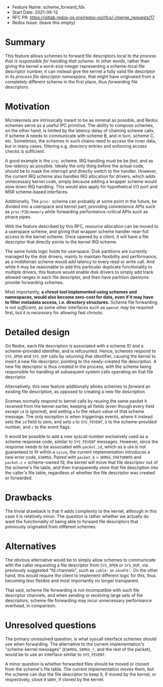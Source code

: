- Feature Name: scheme_forward_fds
- Start Date: 2021-06-12
- RFC PR: https://gitlab.redox-os.org/redox-os/rfcs/-/merge_requests/17
- Redox Issue: (leave this empty)

# Summary
[summary]: #summary

This feature allows schemes to forward file descriptors local _to the process
that is responsible for handling that scheme_. In other words, rather than
giving the kernel a word-size integer representing a scheme-local file
descriptor number, it can instead give the kernel a fully valid file descriptor
in its _process file descriptor namespace_, that might have originated from a
completely different scheme in the first place, thus _forwarding_ file
descriptors.

# Motivation
[motivation]: #motivation

Microkernels are intrinsically meant to be as minimal as possible, and Redox
schemes serve as a useful IPC primitive. The ability to compose schemes, on the
other hand, is limited by the latency delay of chaining scheme calls, if scheme
A needs to communicate with scheme B, and in turn, scheme C, etc. Sometimes,
the schemes in such chains need to access the inner data, but in many cases,
filtering e.g. directory entries and enforcing access checks is sufficient.

A good example is the `irq:` scheme. IRQ handling must be be _fast_, and as
low-latency as possible. Ideally the only thing before the actual code, should
be to mask the interrupt and directly switch to the handler. However, the
current IRQ scheme also handles IRQ allocation for drivers, which adds
unnecessary kernel code, simply because adding a wrapper scheme would slow down
IRQ handling. This would also apply for hypothetical I/O port and MSR
scheme-based interfaces.

Additionally, The `proc:` scheme can probably at some point in the future, be
divided into a userspace and kernel part, providing convenience APIs such as
`proc:PID/memory` while forwarding performance-critical APIs such as ptrace
pipes.

With the feature described by this RFC, resource allocation can be moved to a
userspace scheme, and giving that wrapper scheme handler near-full access to
the kernel scheme. Once opened by a client, it will have a file descriptor that
directly points to the kernel IRQ scheme.

The same holds logic holds for userspace. Disk partitions are currently managed
by the disk drivers, mainly to maintain flexibility and performance, as a
middleman scheme would add latency to every read or write call. And while it
may be reasonable to add this particular duplicate functionality to multiple
drivers, this feature would enable disk drivers to simply add track allowed
ranges in each file descriptor, and then have partition daemons provide
forwarding schemes.

Most importantly, __a chroot tool implemented using schemes and namespaces,
would also become zero-cost for data, even if it may have to filter metadata
access, i.e. directory structures.__ Scheme file forwarding is not
_sufficient_, as some other interfaces such as `openat` may be required first,
but it is _necessary_ for allowing fast chroots.

# Detailed design
[design]: #detailed-design

On Redox, each file description is associated with a scheme ID and a
scheme-provided identifier, and is refcounted. Hence, schemes respond to
`SYS_OPEN` and `SYS_DUP` calls by returning that identifier, causing the kernel
to insert a new file descriptor, pointing to the newly-created file
description. A new file descriptor is thus _created_ in the process, with the
scheme being responsible for handling all subsequent system calls operating on
that file descriptor.

Alternatively, this new feature additionally allows schemes to _forward_ an
existing file description, as opposed to creating a new file description.

Scemes normally respond to kernel calls by reusing the same packet it received
from the kernel earlier, keeping all fields (even though every field except
`id` is ignored), and setting `a` to the return value of that scheme message.
The only exception is when triggerings events, where it instead sets the `id`
field to zero, and sets `a` to `SYS_FEVENT`, `b` to the scheme-provided number,
and `c` to the event flags.

It would be possible to add a new syscall number exclusively used as a scheme
response code, similar to `SYS_FEVENT` messages. However, since the response
needs to be associated with `packet.id`, which as a `u64` is not guaranteed to
fit within a `usize`, the current implementation introduces a new error code,
`ESKMSG`. Paired with `packet.b` = `SKMSG_FRETURNFD` and `packet.c` =
scheme-owned fd, the kernel will move that file descriptor out of the scheme's
file table, and then transparently store that file description into the
caller's file table, regardless of whether the file descriptor was created or
forwarded.

# Drawbacks
[drawbacks]: #drawbacks

The trivial drawback is that it adds complexity to the kernel, although in this
case it is relatively minor. The question is rather whether we actually do want
the functionality of being able to forward file descriptors that previously
originated from different schemes.

# Alternatives
[alternatives]: #alternatives

The obvious alternative would be to simply allow schemes to communicate with
the caller requesting a file descriptor from `SYS_OPEN` or `SYS_DUP`, via
previously suggested "fd channels", such as `cable:` or `sendfd:`. On the other
hand, this would require the client to implement different logic for this, thus
becoming less flexible and most importantly no longer transparent.

That said, scheme file forwarding is not incompatible with such file descriptor
channels, and when sending or receiving large sets of file descriptors, scheme
file forwarding may incur unnecessary performance overhead, in comparison.

# Unresolved questions
[unresolved]: #unresolved-questions

The primary unresolved question, is what syscall interface schemes should use
when forwarding. The alternative to the current implementation's "scheme-kernel
messages" (`ESKMSG`, `SKMSG_*`, and the rest of the packet), would be to use an
interface similar to `SYS_FEVENT`.

A minor question is whether forwarded files should be moved or cloned from the
scheme's file table. The current implementation moves them, but the scheme can
dup the file descriptor to keep it, if moved by the kernel, or respectively,
close it later, if cloned by the kernel.
